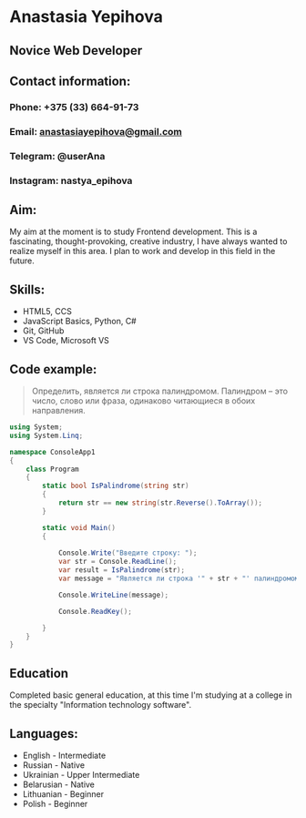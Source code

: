 # Anastasia Yepihova

## Novice Web Developer

## Contact information:
### Phone: +375 (33) 664-91-73
### Email: anastasiayepihova@gmail.com
### Telegram: @userAna
### Instagram: nastya_epihova

## Aim:
My aim at the moment is to study Frontend development. This is a fascinating, thought-provoking, creative industry, I have always wanted to realize myself in this area. I plan to work and develop in this field in the future.

## Skills:
* HTML5, CCS
* JavaScript Basics, Python, C#
* Git, GitHub
* VS Code, Microsoft VS

## Code example:
>Определить, является ли строка палиндромом. Палиндром – это число, слово или фраза, одинаково читающиеся в обоих направления.

``` C#
using System;
using System.Linq;

namespace ConsoleApp1
{
    class Program
    {
        static bool IsPalindrome(string str)
        {
            return str == new string(str.Reverse().ToArray());
        }

        static void Main()
        {
            
            Console.Write("Введите строку: ");
            var str = Console.ReadLine();
            var result = IsPalindrome(str);
            var message = "Является ли строка '" + str + "' палиндромом: " + result;

            Console.WriteLine(message);

            Console.ReadKey();

        }
    }
}

```

## Education
Completed basic general education, at this time I'm studying at a college in the specialty "Information technology software".

## Languages:
* English - Intermediate
* Russian - Native
* Ukrainian - Upper Intermediate
* Belarusian - Native
* Lithuanian - Beginner
* Polish - Beginner